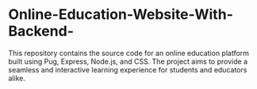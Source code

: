 # Online-Education-Website-With-Backend-
This repository contains the source code for an online education platform built using Pug, Express, Node.js, and CSS. The project aims to provide a seamless and interactive learning experience for students and educators alike.
